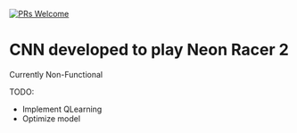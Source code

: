 [![PRs Welcome](https://forthebadge.com/images/badges/mom-made-pizza-rolls.svg)](https://github.com/jstettner/QLearnDrive/issues)
# CNN developed to play Neon Racer 2
Currently Non-Functional

TODO:
* Implement QLearning
* Optimize model
